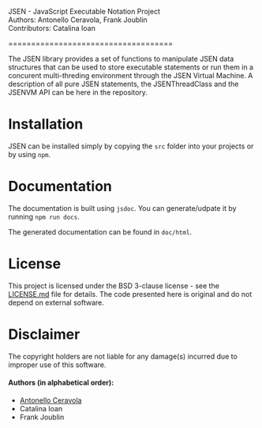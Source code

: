 JSEN - JavaScript Executable Notation Project  
Authors: Antonello Ceravola, Frank Joublin  
Contributors: Catalina Ioan  

====================================

The JSEN library provides a set of functions to manipulate JSEN data structures that can be used to store executable statements or run them in a concurent multi-threding environment through the JSEN Virtual Machine.
A description of all pure JSEN statements, the JSENThreadClass and the JSENVM API can be here in the repository.


Installation 
===================================
JSEN can be installed simply by copying the `src` folder into your projects or by using `npm`.

Documentation
===================================

The documentation is built using `jsdoc`. You can generate/udpate it by running `npm run docs`.

The generated documentation can be found in `doc/html`.

License
===================================

This project is licensed under the BSD 3-clause license - see the [LICENSE.md](LICENSE.md) file for details.
The code presented here is original and do not depend on external software.

Disclaimer
===================================

The copyright holders are not liable for any damage(s) incurred due to improper use of this software.

#### Authors (in alphabetical order):

* <a href="https://github.com/antonelloceravola">Antonello Ceravola</a>
* Catalina Ioan
* Frank Joublin
